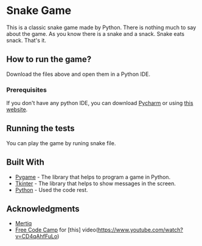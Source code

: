 # Snake Game

This is a classic snake game made by Python. There is nothing much to say about the game. As you know there is a snake and a snack. Snake eats snack. That's it.

## How to run the game?

Download the files above and open them in a Python IDE.

### Prerequisites

If you don't have any python IDE, you can download [Pycharm](https://www.jetbrains.com/pycharm/) or using [this website](https://www.onlinegdb.com).

## Running the tests

You can play the game by runing snake file.

## Built With

* [Pygame](https://www.pygame.org/news) - The library that helps to program a game in Python.
* [Tkinter]() - The library that helps to show messages in the screen.
* [Python](https://www.python.org) - Used the code rest.

## Acknowledgments

* [Mertiq](https://github.com/Mertiq)
* [Free Code Camp](https://www.freecodecamp.org) for [this] video(https://www.youtube.com/watch?v=CD4qAhfFuLo)

